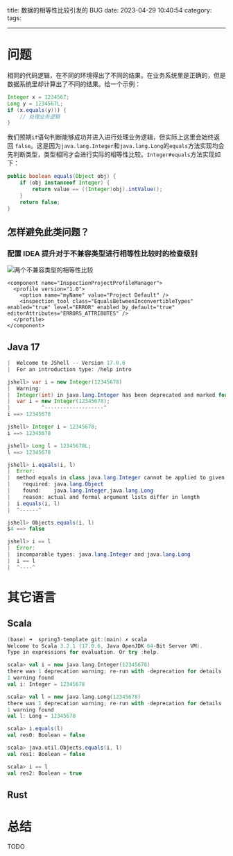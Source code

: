title: 数据的相等性比较引发的 BUG
date: 2023-04-29 10:40:54
category:
tags:

---

# 问题

相同的代码逻辑，在不同的环境得出了不同的结果。在业务系统里是正确的，但是数据系统里却计算出了不同的结果。给一个示例：

```java
Integer x = 1234567;
Long y = 1234567L;
if (x.equals(y))) {
    // 处理业务逻辑
}
```

我们预期`if`语句判断能够成功并进入进行处理业务逻辑，但实际上这里会始终返回 `false`。这是因为`java.lang.Integer`和`java.lang.Long`的`equals`方法实现均会先判断类型，类型相同才会进行实际的相等性比较。`Integer#equals`方法实现如下：

```java
public boolean equals(Object obj) {
    if (obj instanceof Integer) {
        return value == ((Integer)obj).intValue();
    }
    return false;
}
```

## 怎样避免此类问题？

### 配置 IDEA 提升对于不兼容类型进行相等性比较时的检查级别

![两个不兼容类型的相等性比较](/img/EqualsBetweenInconvertibleTypes.png)

```
<component name="InspectionProjectProfileManager">
  <profile version="1.0">
    <option name="myName" value="Project Default" />
    <inspection_tool class="EqualsBetweenInconvertibleTypes" enabled="true" level="ERROR" enabled_by_default="true" editorAttributes="ERRORS_ATTRIBUTES" />
  </profile>
</component>

```

## Java 17

```java
|  Welcome to JShell -- Version 17.0.6
|  For an introduction type: /help intro

jshell> var i = new Integer(12345678)
|  Warning:
|  Integer(int) in java.lang.Integer has been deprecated and marked for removal
|  var i = new Integer(12345678);
|          ^-------------------^
i ==> 12345678

jshell> Integer i = 12345678;
i ==> 12345678

jshell> Long l = 12345678L;
l ==> 12345678

jshell> i.equals(i, l)
|  Error:
|  method equals in class java.lang.Integer cannot be applied to given types;
|    required: java.lang.Object
|    found:    java.lang.Integer,java.lang.Long
|    reason: actual and formal argument lists differ in length
|  i.equals(i, l)
|  ^------^

jshell> Objects.equals(i, l)
$4 ==> false

jshell> i == l
|  Error:
|  incomparable types: java.lang.Integer and java.lang.Long
|  i == l
|  ^----^
```

# 其它语言

## Scala

```scala
(base) ➜  spring3-template git:(main) ✗ scala
Welcome to Scala 3.2.1 (17.0.6, Java OpenJDK 64-Bit Server VM).
Type in expressions for evaluation. Or try :help.

scala> val i = new java.lang.Integer(12345678)
there was 1 deprecation warning; re-run with -deprecation for details
1 warning found
val i: Integer = 12345678

scala> val l = new java.lang.Long(12345678)
there was 1 deprecation warning; re-run with -deprecation for details
1 warning found
val l: Long = 12345678

scala> i.equals(l)
val res0: Boolean = false

scala> java.util.Objects.equals(i, l)
val res1: Boolean = false

scala> i == l
val res2: Boolean = true
```

## Rust

# 总结

TODO
